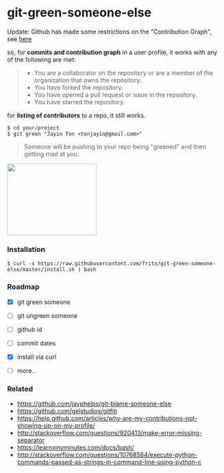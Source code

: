 # git-green-someone-else

Update: Github has made some restrictions on the "Contribution Graph", see [here](https://docs.github.com/en/account-and-profile/setting-up-and-managing-your-github-profile/managing-contribution-settings-on-your-profile/why-are-my-contributions-not-showing-up-on-my-profile#commits)

so, for __commits and contribution graph__ in a user profile, it works with any of the following are met:

> - You are a collaborator on the repository or are a member of the organization that owns the repository.
> - You have forked the repository.
> - You have opened a pull request or issue in the repository.
> - You have starred the repository.

for __listing of contributors__ to a repo, it still works.


```plain
$ cd your/project
$ git green "Jayin Ton <tonjayin@gmail.com>"
```

> Someone will be pushing to your repo being "greened" and then getting mad at you.

<img width="209" height="167" src="QQ20160510-1.png" />


### Installation

```plain
$ curl -s https://raw.githubusercontent.com/fritx/git-green-someone-else/master/install.sh | bash
```


### Roadmap

- [x] git green someone
- [ ] git ungreen someone
- [ ] github id
- [ ] commit dates
- [x] install via curl
- [ ] more..


### Related

- https://github.com/jayphelps/git-blame-someone-else
- https://github.com/gelstudios/gitfiti
- https://help.github.com/articles/why-are-my-contributions-not-showing-up-on-my-profile/
- http://stackoverflow.com/questions/920413/make-error-missing-separator
- https://learnxinyminutes.com/docs/bash/
- http://stackoverflow.com/questions/10768584/execute-python-commands-passed-as-strings-in-command-line-using-python-c

